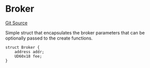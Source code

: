 # Broker
[Git Source](https://github.com/sablierhq/v2-core/blob/71a38f2401905d2762c14a7b36c2334909bdb760/src/types/Structs.sol)

Simple struct that encapsulates the broker parameters that can be optionally passed to the create functions.


```solidity
struct Broker {
    address addr;
    UD60x18 fee;
}
```

